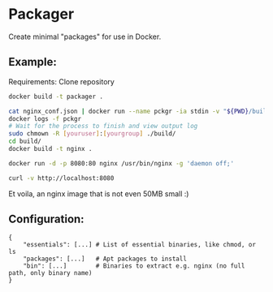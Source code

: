 Packager
===

Create minimal "packages" for use in Docker.

Example:
-
Requirements: Clone repository
```bash
docker build -t packager .

cat nginx_conf.json | docker run --name pckgr -ia stdin -v "${PWD}/build":/tmp/build packager
docker logs -f pckgr
# Wait for the process to finish and view output log
sudo chmown -R [youruser]:[yourgroup] ./build/
cd build/
docker build -t nginx .

docker run -d -p 8080:80 nginx /usr/bin/nginx -g 'daemon off;'

curl -v http://localhost:8080
```

Et voila, an nginx image that is not even 50MB small :)

Configuration:
-
```
{
    "essentials": [...] # List of essential binaries, like chmod, or ls
    "packages": [...]   # Apt packages to install
    "bin": [...]        # Binaries to extract e.g. nginx (no full path, only binary name)
}
```
